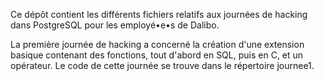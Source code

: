 Ce dépôt contient les différents fichiers relatifs aux journées de hacking dans
PostgreSQL pour les employé•e•s de Dalibo.

La première journée de hacking a concerné la création d'une extension basique
contenant des fonctions, tout d'abord en SQL, puis en C, et un opérateur. Le
code de cette journée se trouve dans le répertoire journee1.
